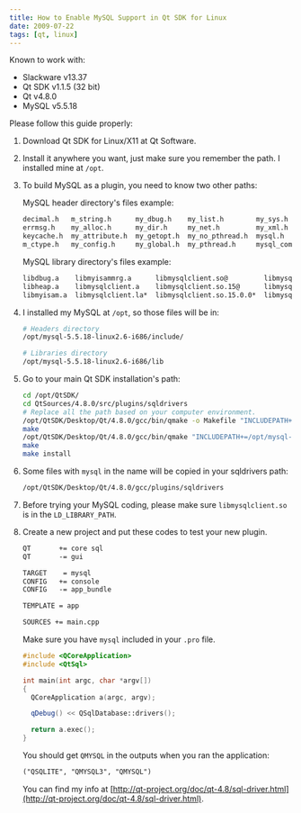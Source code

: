 ```yaml
---
title: How to Enable MySQL Support in Qt SDK for Linux
date: 2009-07-22
tags: [qt, linux]
---
```


Known to work with:

- Slackware v13.37
- Qt SDK v1.1.5 (32 bit)
- Qt v4.8.0
- MySQL v5.5.18

<!--more-->

Please follow this guide properly:

1. Download Qt SDK for Linux/X11 at Qt Software.

2. Install it anywhere you want, just make sure you remember the path. I installed mine at `/opt`.

3. To build MySQL as a plugin, you need to know two other paths:

    MySQL header directory's files example:

    ```txt
    decimal.h   m_string.h      my_dbug.h    my_list.h        my_sys.h     mysql_embed.h    mysqld_error.h  sql_state.h        typelib.h
    errmsg.h    my_alloc.h      my_dir.h     my_net.h         my_xml.h     mysql_time.h     raid.h          sslopt-case.h
    keycache.h  my_attribute.h  my_getopt.h  my_no_pthread.h  mysql.h      mysql_version.h  readline.h      sslopt-longopts.h
    m_ctype.h   my_config.h     my_global.h  my_pthread.h     mysql_com.h  mysqld_ername.h  sql_common.h    sslopt-vars.h
    ```

    MySQL library directory's files example:

    ```txt
    libdbug.a    libmyisammrg.a      libmysqlclient.so@         libmysqlclient_r.a    libmysqlclient_r.so.15@      libmysys.a
    libheap.a    libmysqlclient.a    libmysqlclient.so.15@      libmysqlclient_r.la*  libmysqlclient_r.so.15.0.0*  libvio.a
    libmyisam.a  libmysqlclient.la*  libmysqlclient.so.15.0.0*  libmysqlclient_r.so@  libmystrings.a
    ```

4. I installed my MySQL at `/opt`, so those files will be in:

    ```bash
    # Headers directory
    /opt/mysql-5.5.18-linux2.6-i686/include/

    # Libraries directory
    /opt/mysql-5.5.18-linux2.6-i686/lib
    ```

5. Go to your main Qt SDK installation's path:

    ```bash
    cd /opt/QtSDK/
    cd QtSources/4.8.0/src/plugins/sqldrivers
    # Replace all the path based on your computer environment.
    /opt/QtSDK/Desktop/Qt/4.8.0/gcc/bin/qmake -o Makefile "INCLUDEPATH+=/opt/mysql-5.5.18-linux2.6-i686/include/" "LIBS+=-L/opt/mysql-5.5.18-linux2.6-i686/lib -lmysqlclient" mysql.pro
    make
    /opt/QtSDK/Desktop/Qt/4.8.0/gcc/bin/qmake "INCLUDEPATH+=/opt/mysql-5.5.18-linux2.6-i686/include/" "LIBS+=-L/opt/mysql-5.5.18-linux2.6-i686/lib -lmysqlclient_r" mysql.pro
    make
    make install
    ```

6. Some files with `mysql` in the name will be copied in your sqldrivers path:

    ```txt
    /opt/QtSDK/Desktop/Qt/4.8.0/gcc/plugins/sqldrivers
    ```

7. Before trying your MySQL coding, please make sure `libmysqlclient.so` is in
   the `LD_LIBRARY_PATH`.

8. Create a new project and put these codes to test your new plugin.

    ```txt
    QT       += core sql
    QT       -= gui

    TARGET    = mysql
    CONFIG   += console
    CONFIG   -= app_bundle

    TEMPLATE = app

    SOURCES += main.cpp
    ```

    Make sure you have `mysql` included in your `.pro` file.

    ```cpp
    #include <QCoreApplication>
    #include <QtSql>

    int main(int argc, char *argv[])
    {
      QCoreApplication a(argc, argv);

      qDebug() << QSqlDatabase::drivers();

      return a.exec();
    }
    ```


    You should get `QMYSQL` in the outputs when you ran the application:

    ```txt
    ("QSQLITE", "QMYSQL3", "QMYSQL")
    ```

    You can find my info at [http://qt-project.org/doc/qt-4.8/sql-driver.html](http://qt-project.org/doc/qt-4.8/sql-driver.html).
